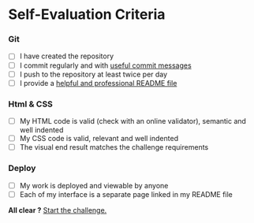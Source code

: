 # Self-Evaluation Criteria

### Git

- [ ] I have created the repository
- [ ] I commit regularly and with [useful commit messages](https://www.google.com/search?q=useful+commit+messages&oq=useful+commit)
- [ ] I push to the repository at least twice per day
- [ ] I provide a [helpful and professional README file](https://medium.com/@meakaakka/a-beginners-guide-to-writing-a-kickass-readme-7ac01da88ab3)

### Html & CSS

- [ ] My HTML code is valid (check with an online validator), semantic and well indented
- [ ] My CSS code is valid, relevant and well indented
- [ ] The visual end result matches the challenge requirements

### Deploy

- [ ] My work is deployed and viewable by anyone
- [ ] Each of my interface is a separate page linked in my README file

**All clear ?** [Start the challenge.](./README.md)
